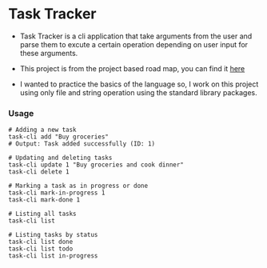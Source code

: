 # Task Tracker
- Task Tracker is a cli application that take arguments from the user and parse them to excute a certain operation depending on user input for these arguments.
- This project is from the project based road map, you can find it [here](https://roadmap.sh/backend/projects)

- I wanted to practice the basics of the language so, I work on this project using only file and string operation using the standard library packages.

### Usage
```
# Adding a new task
task-cli add "Buy groceries"
# Output: Task added successfully (ID: 1)

# Updating and deleting tasks
task-cli update 1 "Buy groceries and cook dinner"
task-cli delete 1

# Marking a task as in progress or done
task-cli mark-in-progress 1
task-cli mark-done 1

# Listing all tasks
task-cli list

# Listing tasks by status
task-cli list done
task-cli list todo
task-cli list in-progress
```